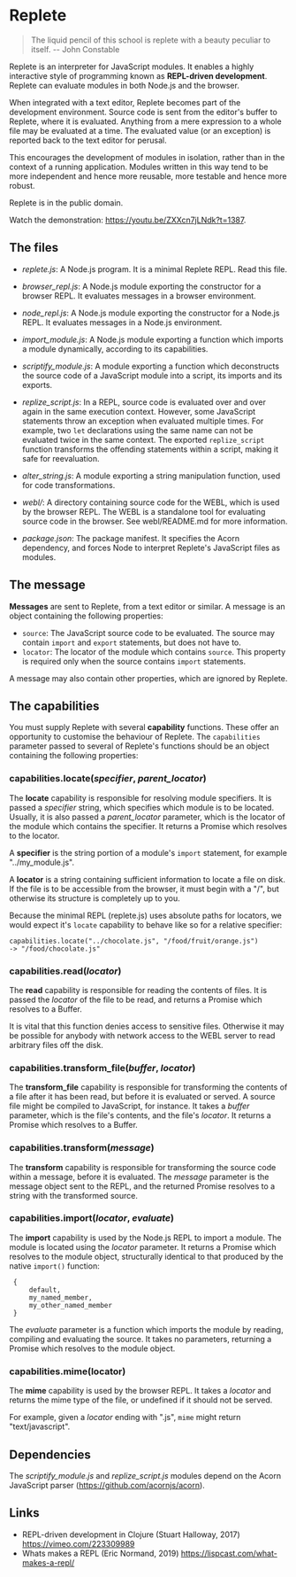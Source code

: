 # Replete

> The liquid pencil of this school is replete with a beauty peculiar to itself.
>   -- John Constable

Replete is an interpreter for JavaScript modules. It enables a highly interactive style of programming known as __REPL-driven development__. Replete can evaluate modules in both Node.js and the browser.

When integrated with a text editor, Replete becomes part of the development environment. Source code is sent from the editor's buffer to Replete, where it is evaluated. Anything from a mere expression to a whole file may be evaluated at a time. The evaluated value (or an exception) is reported back to the text editor for perusal.

This encourages the development of modules in isolation, rather than in the context of a running application. Modules written in this way tend to be more independent and hence more reusable, more testable and hence more robust.

Replete is in the public domain.

Watch the demonstration: https://youtu.be/ZXXcn7jLNdk?t=1387.

## The files
- _replete.js_: A Node.js program. It is a minimal Replete REPL. Read this file.

- _browser_repl.js_: A Node.js module exporting the constructor for a browser REPL. It evaluates messages in a browser environment.

- _node_repl.js_: A Node.js module exporting the constructor for a Node.js REPL. It evaluates messages in a Node.js environment.

- _import_module.js_: A Node.js module exporting a function which imports a module dynamically, according to its capabilities.

- _scriptify_module.js_: A module exporting a function which deconstructs the source code of a JavaScript module into a script, its imports and its exports.

- _replize_script.js_: In a REPL, source code is evaluated over and over again in the same execution context. However, some JavaScript statements throw an exception when evaluated multiple times. For example, two `let` declarations using the same name can not be evaluated twice in the same context. The exported `replize_script` function transforms the offending statements within a script, making it safe for reevaluation.

- _alter_string.js_: A module exporting a string manipulation function, used for code transformations.

- _webl/_: A directory containing source code for the WEBL, which is used by the browser REPL. The WEBL is a standalone tool for evaluating source code in the browser. See webl/README.md for more information.

- _package.json_: The package manifest. It specifies the Acorn dependency, and forces Node to interpret Replete's JavaScript files as modules.

## The message
__Messages__ are sent to Replete, from a text editor or similar. A message is an object containing the following properties:

- `source`: The JavaScript source code to be evaluated. The source may contain `import` and `export` statements, but does not have to.
- `locator`: The locator of the module which contains `source`. This property is required only when the source contains `import` statements.

A message may also contain other properties, which are ignored by Replete.

## The capabilities
You must supply Replete with several __capability__ functions. These offer an opportunity to customise the behaviour of Replete. The `capabilities` parameter passed to several of Replete's functions should be an object containing the following properties:

### capabilities.locate(_specifier_, _parent_locator_)
The __locate__ capability is responsible for resolving module specifiers. It is passed a _specifier_ string, which specifies which module is to be located. Usually, it is also passed a _parent_locator_ parameter, which is the locator of the module which contains the specifier. It returns a Promise which resolves to the locator.

A __specifier__ is the string portion of a module's `import` statement, for example "../my_module.js".

A __locator__ is a string containing sufficient information to locate a file on disk. If the file is to be accessible from the browser, it must begin with a "/", but otherwise its structure is completely up to you.

Because the minimal REPL (replete.js) uses absolute paths for locators, we would expect it's `locate` capability to behave like so for a relative specifier:

    capabilities.locate("../chocolate.js", "/food/fruit/orange.js")
    -> "/food/chocolate.js"

### capabilities.read(_locator_)
The __read__ capability is responsible for reading the contents of files. It is passed the  _locator_ of the file to be read, and returns a Promise which resolves to a Buffer.

It is vital that this function denies access to sensitive files. Otherwise it may be possible for anybody with network access to the WEBL server to read arbitrary files off the disk.

### capabilities.transform_file(_buffer_, _locator_)
The __transform_file__ capability is responsible for transforming the contents of a file after it has been read, but before it is evaluated or served. A source file might be compiled to JavaScript, for instance. It takes a _buffer_ parameter, which is the file's contents, and the file's _locator_. It returns a Promise which resolves to a Buffer.

### capabilities.transform(_message_)
The __transform__ capability is responsible for transforming the source code within a message, before it is evaluated. The _message_ parameter is the message object sent to the REPL, and the returned Promise resolves to a string with the transformed source.

### capabilities.import(_locator_, _evaluate_)
The __import__ capability is used by the Node.js REPL to import a module. The module is located using the _locator_ parameter. It returns a Promise which resolves to the module object, structurally identical to that produced by the native `import()` function:

     {
         default,
         my_named_member,
         my_other_named_member
     }

The _evaluate_ parameter is a function which imports the module by reading, compiling and evaluating the source. It takes no parameters, returning a Promise which resolves to the module object.

### capabilities.mime(locator)
The __mime__ capability is used by the browser REPL. It takes a _locator_ and returns the mime type of the file, or undefined if it should not be served.

For example, given a _locator_ ending with ".js", `mime` might return "text/javascript".

## Dependencies
The _scriptify_module.js_ and _replize_script.js_ modules depend on the Acorn JavaScript parser (https://github.com/acornjs/acorn).

## Links
- REPL-driven development in Clojure (Stuart Halloway, 2017) https://vimeo.com/223309989
- Whats makes a REPL (Eric Normand, 2019) https://lispcast.com/what-makes-a-repl/

